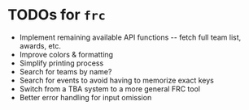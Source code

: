# TODOs for `frc`
* Implement remaining available API functions -- fetch full team list, awards, etc.
* Improve colors & formatting
* Simplify printing process
* Search for teams by name?
* Search for events to avoid having to memorize exact keys
* Switch from a TBA system to a more general FRC tool
* Better error handling for input omission
